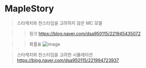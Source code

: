 # MapleStory

> 스타캐치와 찬스타임을 고려하지 않은 MC 모델

>> 링크
https://blog.naver.com/dsa950115/221945435072

>> 확률표
![image](https://user-images.githubusercontent.com/48398994/93154508-c007ef80-f73e-11ea-8c2f-f9c7cab07668.png)


> 스타캐치와 찬스타임을 고려한 시뮬레이션
https://blog.naver.com/dsa950115/221994723937

